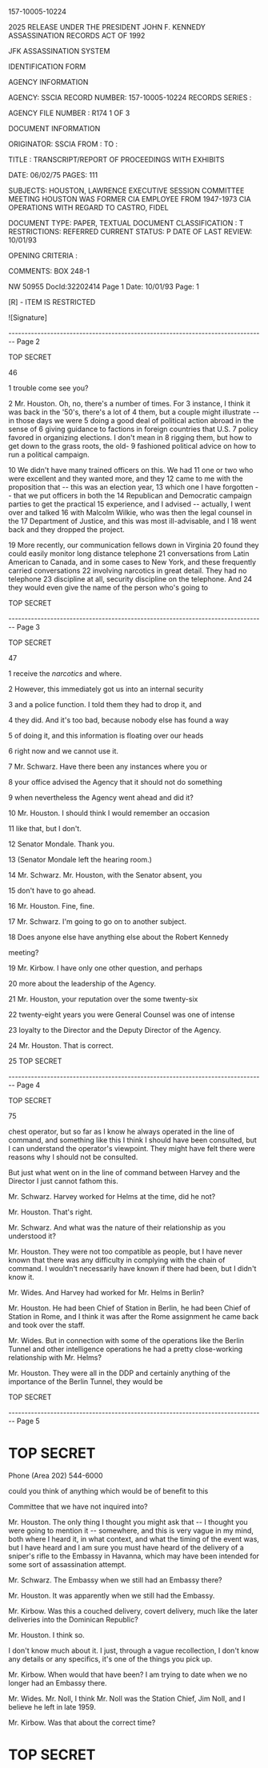 157-10005-10224

2025 RELEASE UNDER THE PRESIDENT JOHN F. KENNEDY ASSASSINATION RECORDS ACT OF 1992

JFK ASSASSINATION SYSTEM

IDENTIFICATION FORM

AGENCY INFORMATION

AGENCY: SSCIA
RECORD NUMBER: 157-10005-10224
RECORDS SERIES :

AGENCY FILE NUMBER : R174 1 OF 3

DOCUMENT INFORMATION

ORIGINATOR: SSCIA
FROM :
TO :

TITLE :
TRANSCRIPT/REPORT OF PROCEEDINGS WITH EXHIBITS

DATE: 06/02/75
PAGES: 111

SUBJECTS:
HOUSTON, LAWRENCE EXECUTIVE SESSION COMMITTEE MEETING
HOUSTON WAS FORMER CIA EMPLOYEE FROM 1947-1973
CIA OPERATIONS WITH REGARD TO CASTRO, FIDEL

DOCUMENT TYPE: PAPER, TEXTUAL DOCUMENT
CLASSIFICATION : T
RESTRICTIONS: REFERRED
CURRENT STATUS: P
DATE OF LAST REVIEW: 10/01/93

OPENING CRITERIA :

COMMENTS:
BOX 248-1

NW 50955 DocId:32202414 Page 1
Date: 10/01/93
Page: 1

[R] - ITEM IS RESTRICTED

![Signature]


-------------------------------------------------------------------------------- Page 2

TOP SECRET

46

1 trouble come see you?

2 Mr. Houston. Oh, no, there's a number of times. For
3 instance, I think it was back in the '50's, there's a lot of
4 them, but a couple might illustrate -- in those days we were
5 doing a good deal of political action abroad in the sense of
6 giving guidance to factions in foreign countries that U.S.
7 policy favored in organizing elections. I don't mean in
8 rigging them, but how to get down to the grass roots, the old-
9 fashioned political advice on how to run a political campaign.

10 We didn't have many trained officers on this. We had
11 one or two who were excellent and they wanted more, and they
12 came to me with the proposition that -- this was an election year,
13 which one I have forgotten -- that we put officers in both the
14 Republican and Democratic campaign parties to get the practical
15 experience, and I advised -- actually, I went over and talked
16 with Malcolm Wilkie, who was then the legal counsel in the
17 Department of Justice, and this was most ill-advisable, and I
18 went back and they dropped the project.

19 More recently, our communication fellows down in Virginia
20 found they could easily monitor long distance telephone
21 conversations from Latin American to Canada, and in some cases
to New York, and these frequently carried conversations
22 involving narcotics in great detail. They had no telephone
23 discipline at all, security discipline on the telephone. And
24 they would even give the name of the person who's going to

TOP SECRET


-------------------------------------------------------------------------------- Page 3

TOP SECRET

47

1 receive the *narcotics* and where.

2 However, this immediately got us into an internal security

3 and a police function. I told them they had to drop it, and

4 they did. And it's too bad, because nobody else has found a way

5 of doing it, and this information is floating over our heads

6 right now and we cannot use it.

7 Mr. Schwarz. Have there been any instances where you or

8 your office advised the Agency that it should not do something

9 when nevertheless the Agency went ahead and did it?

10 Mr. Houston. I should think I would remember an occasion

11 like that, but I don't.

12 Senator Mondale. Thank you.

13 (Senator Mondale left the hearing room.)

14 Mr. Schwarz. Mr. Houston, with the Senator absent, you

15 don't have to go ahead.

16 Mr. Houston. Fine, fine.

17 Mr. Schwarz. I'm going to go on to another subject.

18 Does anyone else have anything else about the Robert Kennedy

meeting?

19 Mr. Kirbow. I have only one other question, and perhaps

20 more about the leadership of the Agency.

21 Mr. Houston, your reputation over the some twenty-six

22 twenty-eight years you were General Counsel was one of intense

23 loyalty to the Director and the Deputy Director of the Agency.

24 Mr. Houston. That is correct.

25 TOP SECRET


-------------------------------------------------------------------------------- Page 4

TOP SECRET

75

chest operator, but so far as I know he always operated in the line of command, and something like this I think I should have been consulted, but I can understand the operator's viewpoint. They might have felt there were reasons why I should not be consulted.

But just what went on in the line of command between Harvey and the Director I just cannot fathom this.

Mr. Schwarz. Harvey worked for Helms at the time, did he not?

Mr. Houston. That's right.

Mr. Schwarz. And what was the nature of their relationship as you understood it?

Mr. Houston. They were not too compatible as people, but I have never known that there was any difficulty in complying with the chain of command. I wouldn't necessarily have known if there had been, but I didn't know it.

Mr. Wides. And Harvey had worked for Mr. Helms in Berlin?

Mr. Houston. He had been Chief of Station in Berlin, he had been Chief of Station in Rome, and I think it was after the Rome assignment he came back and took over the staff.

Mr. Wides. But in connection with some of the operations like the Berlin Tunnel and other intelligence operations he had a pretty close-working relationship with Mr. Helms?

Mr. Houston. They were all in the DDP and certainly anything of the importance of the Berlin Tunnel, they would be

TOP SECRET


-------------------------------------------------------------------------------- Page 5

# TOP SECRET

Phone (Area 202) 544-6000

could you think of anything which would be of benefit to this

Committee that we have not inquired into?

Mr. Houston. The only thing I thought you might ask that -- I thought you were going to mention it -- somewhere, and this is very vague in my mind, both where I heard it, in what context, and what the timing of the event was, but I have heard and I am sure you must have heard of the delivery of a sniper's rifle to the Embassy in Havanna, which may have been intended for some sort of assassination attempt.

Mr. Schwarz. The Embassy when we still had an Embassy there?

Mr. Houston. It was apparently when we still had the Embassy.

Mr. Kirbow. Was this a couched delivery, covert delivery, much like the later deliveries into the Dominican Republic?

Mr. Houston. I think so.

I don't know much about it. I just, through a vague recollection, I don't know any details or any specifics, it's one of the things you pick up.

Mr. Kirbow. When would that have been? I am trying to date when we no longer had an Embassy there.

Mr. Wides. Mr. Noll, I think Mr. Noll was the Station Chief, Jim Noll, and I believe he left in late 1959.

Mr. Kirbow. Was that about the correct time?

# TOP SECRET
